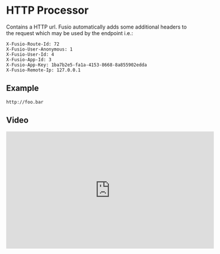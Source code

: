 
# HTTP Processor

Contains a HTTP url. Fusio automatically adds some additional headers to the 
request which may be used by the endpoint i.e.:

```http
X-Fusio-Route-Id: 72
X-Fusio-User-Anonymous: 1
X-Fusio-User-Id: 4
X-Fusio-App-Id: 3
X-Fusio-App-Key: 1ba7b2e5-fa1a-4153-8668-8a855902edda
X-Fusio-Remote-Ip: 127.0.0.1
```

## Example

```
http://foo.bar
```


## Video

<iframe width="560" height="315" src="https://www.youtube.com/embed/jL8KlJkvZzo" title="YouTube video player" frameborder="0" allow="accelerometer; autoplay; clipboard-write; encrypted-media; gyroscope; picture-in-picture" allowfullscreen></iframe>

